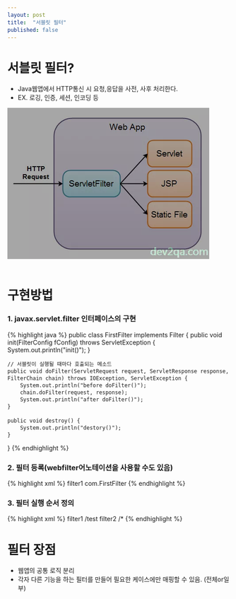 ```yaml
---
layout: post
title:  "서블릿 필터"
published: false
---
```


# 서블릿 필터?
- Java웹앱에서 HTTP통신 시 요청,응답을 사전, 사후 처리한다.
- EX. 로깅, 인증, 세션, 인코딩 등

![img.png](/assets/images/servlet-filter.png)
<br><br>


# 구현방법
### 1. javax.servlet.filter 인터페이스의 구현 
{% highlight java %}
public class FirstFilter implements Filter {
    public void init(FilterConfig fConfig) throws ServletException {
        System.out.println("init()");
    }
 
    // 서블릿이 실행될 때마다 호출되는 메소드
    public void doFilter(ServletRequest request, ServletResponse response, FilterChain chain) throws IOException, ServletException {
        System.out.println("before doFilter()");
        chain.doFilter(request, response);
        System.out.println("after doFilter()");
    }
 
    public void destroy() {
        System.out.println("destory()");
    }
}
{% endhighlight %}
<br/>
   
### 2. 필터 등록(webfilter어노테이션을 사용할 수도 있음)
{% highlight xml %}
<filter>
  <filter-name>filter1</filter-name>
  <filter-class>com.FirstFilter</filter-class>
</filter>
{% endhighlight %}
<br/>

### 3. 필터 실행 순서 정의
{% highlight xml %}
<filter-mapping>
  <filter-name>filter1</filter-name>
  <url-pattern>/test</url-pattern>
</filter-mapping>
<filter-mapping>
  <filter-name>filter2</filter-name>
  <url-pattern>/*</url-pattern>
</filter-mapping>
{% endhighlight %}
<br/>

# 필터 장점
- 웹앱의 공통 로직 분리
- 각자 다른 기능을 하는 필터를 만들어 필요한 케이스에만 매핑할 수 있음. (전체or일부)
